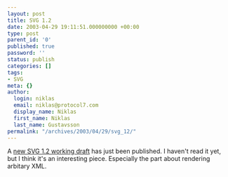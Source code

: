 ```yaml
---
layout: post
title: SVG 1.2
date: 2003-04-29 19:11:51.000000000 +00:00
type: post
parent_id: '0'
published: true
password: ''
status: publish
categories: []
tags:
- SVG
meta: {}
author:
  login: niklas
  email: niklas@protocol7.com
  display_name: Niklas
  first_name: Niklas
  last_name: Gustavsson
permalink: "/archives/2003/04/29/svg_12/"
---
```

A [new SVG 1.2 working draft](http://www.w3.org/TR/2003/WD-SVG12-20030429/) has just been published. I haven't read it yet, but I think it's an interesting piece. Especially the part about rendering arbitary XML.

